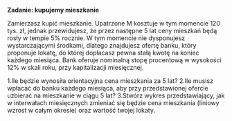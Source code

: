 **Zadanie: kupujemy mieszkanie**

Zamierzasz kupić mieszkanie. Upatrzone M kosztuje w tym momencie 120 tys. zł, jednak przewidujesz, że przez następne 5 lat ceny mieszkań będą rosły w tempie 5% rocznie. W tym momencie nie dysponujesz wystarczającymi środkami, dlatego znajdujesz ofertę banku, który proponuje lokatę, do której dopłacasz pewna stałą kwotę na koniec każdego miesiąca. Bank oferuje nominalną stopę procentową w wysokości 12% w skali roku, przy kapitalizacji miesięcznej.

1.Ile będzie wynosiła orientacyjna cena mieszkania za 5 lat?
2.Ile musisz wpłacać do banku każdego miesiąca, aby przy przedstawionej ofercie uzbierać na mieszkanie w ciągu 5 lat?
3.Stwórz wykres przedstawiający, jak w interwałach miesięcznych zmieniać się będzie cena mieszkania (liniowy wzrost w całym okresie) oraz wartość twojej lokaty.